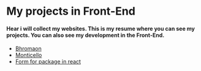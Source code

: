 # My projects in Front-End
#### Hear i will collect my websites. This is my resume where you can see my projects. You can also see my development in the Front-End.


- [Bhromaon](https://nazarbuzyl.github.io/nazarbuzyl/bhromaon-website/build/)
- [Monticello](https://nazarbuzyl.github.io/nazarbuzyl/monticello-website/build/)
- [Form for package in react](https://nazarbuzyl.github.io/nazarbuzyl/abraxas_react/static/)